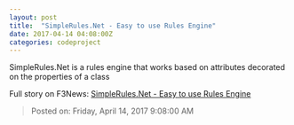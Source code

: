 ```yaml
---
layout: post
title:  "SimpleRules.Net - Easy to use Rules Engine"
date: 2017-04-14 04:08:00Z
categories: codeproject
---
```


SimpleRules.Net is a rules engine that works based on attributes decorated on the properties of a class


Full story on F3News: [SimpleRules.Net - Easy to use Rules Engine](http://www.f3nws.com/n/K4hMED)

> Posted on: Friday, April 14, 2017 9:08:00 AM
